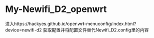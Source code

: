 # My-Newifi_D2_openwrt

进入https://hackyes.github.io/openwrt-menuconfig/index.html?device=newifi-d2 获取配置并将配置文件替代Newifi_D2.config里的内容
